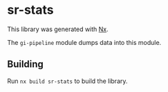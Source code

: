 # sr-stats

This library was generated with [Nx](https://nx.dev).

The `gi-pipeline` module dumps data into this module.

## Building

Run `nx build sr-stats` to build the library.
